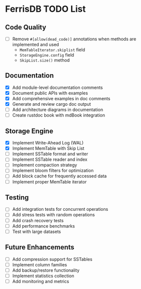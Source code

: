 # FerrisDB TODO List

## Code Quality
- [ ] Remove `#[allow(dead_code)]` annotations when methods are implemented and used
  - `MemTableIterator.skiplist` field
  - `StorageEngine.config` field
  - `SkipList.size()` method

## Documentation
- [x] Add module-level documentation comments
- [x] Document public APIs with examples
- [x] Add comprehensive examples in doc comments
- [x] Generate and review cargo doc output
- [ ] Add architecture diagrams in documentation
- [ ] Create rustdoc book with mdBook integration

## Storage Engine
- [x] Implement Write-Ahead Log (WAL)
- [x] Implement MemTable with Skip List
- [ ] Implement SSTable format and writer
- [ ] Implement SSTable reader and index
- [ ] Implement compaction strategy
- [ ] Implement bloom filters for optimization
- [ ] Add block cache for frequently accessed data
- [ ] Implement proper MemTable iterator

## Testing
- [ ] Add integration tests for concurrent operations
- [ ] Add stress tests with random operations
- [ ] Add crash recovery tests
- [ ] Add performance benchmarks
- [ ] Test with large datasets

## Future Enhancements
- [ ] Add compression support for SSTables
- [ ] Implement column families
- [ ] Add backup/restore functionality
- [ ] Implement statistics collection
- [ ] Add monitoring and metrics